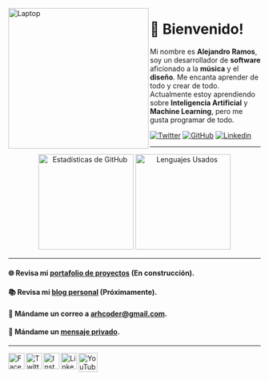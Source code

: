 <a href="https://arhcoder.github.io/arhcoder-portfolio/" target="_blank"><img align="left" alt="Laptop" width="280px" src="https://arhcoder.github.io/arhcoder-old/02-Images/main-banner.svg"/></a>

# 🦝 Bienvenido!

Mi nombre es **Alejandro Ramos**, soy un desarrollador de **software** aficionado a la **música** y el **diseño**. Me encanta aprender de todo y crear de todo. Actualmente estoy aprendiendo sobre **Inteligencia Artificial** y **Machine Learning**, pero me gusta programar de todo.

[![Twitter](https://img.shields.io/twitter/follow/arhcoder?style=social)](https://twitter.com/arhcoder)
[![GitHub](https://img.shields.io/github/followers/arhcoder?label=follow&style=social)](https://github.com/arhcoder)
[![Linkedin](https://img.shields.io/badge/-Alejandro_Ramos-blue?style=flat-square&logo=Linkedin&logoColor=white&link=https://www.linkedin.com/in/arhcoder/)](https://www.linkedin.com/in/arhcoder/)
<br>

___

<p align="center">
  <img alt="Estadísticas de GitHub" height="190px" src="https://github-readme-stats.vercel.app/api?username=arhcoder&show_icons=true&theme=jolly&line_height=27&count_private=true"/>
  <img alt="Lenguajes Usados" height="190px" src="https://github-readme-stats.vercel.app/api/top-langs/?username=arhcoder&langs_count=8&exclude_repo=eight-queens-game-web,arhcoder-portfolio&theme=jolly&layout=compact"/>
</p>

___

#### 🌐   Revisa mi [portafolio de proyectos](https://arhcoder.github.io/arhcoder-portfolio/) (En construcción).
#### 📚   Revisa mi [blog personal](https://arhcoder.github.io/arhcoder-portfolio/blog/) (Próximamente).
#### 📧   Mándame un correo a [arhcoder@gmail.com](mailto:arhcoder@gmail.com).
#### 💬   Mándame un [mensaje privado](https://www.facebook.com/messages/t/arhcoder/).

___

<a href="https://www.facebook.com/arhcoder/" target="_blank"><img align="left" alt="Facebook" width="32px" src="https://cdn1.iconfinder.com/data/icons/social-media-2285/512/Colored_Facebook3_svg-512.png"/></a>
<a href="https://www.twitter.com/arhcoder/" target="_blank"><img align="left" alt="Twitter" width="32px" src="https://cdn2.iconfinder.com/data/icons/social-media-2285/512/1_Twitter3_colored_svg-512.png"/></a>
<a href="https://www.instagram.com/arhcoder/" target="_blank"><img align="left" alt="Instagram" width="32px" src="https://cdn2.iconfinder.com/data/icons/social-media-2285/512/1_Instagram_colored_svg_1-512.png"/></a>
<a href="https://www.linkedin.com/in/arhcoder/" target="_blank"><img align="left" alt="LinkedIn" width="32px" src="https://cdn1.iconfinder.com/data/icons/logotypes/32/square-linkedin-512.png"/></a>
<a href="https://www.youtube.com/channel/UCxN0ReoBaHUugwe41sms8Iw/" target="_blank"><img align="left" alt="YouTube" width="38px" src="https://cdn2.iconfinder.com/data/icons/social-media-2285/512/1_Youtube_colored_svg-512.png"/></a>